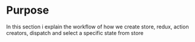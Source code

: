 # Purpose
In this section i explain the workflow of how we create store, redux, action creators, dispatch and select a specific state from store
